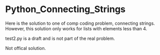 # Python_Connecting_Strings
Here is the solution to one of comp coding problem, connecting strings. However, this solution only works for lists with elements less than 4.

test2.py is a draft and is not part of the real problem. 

Not offical solution. 
